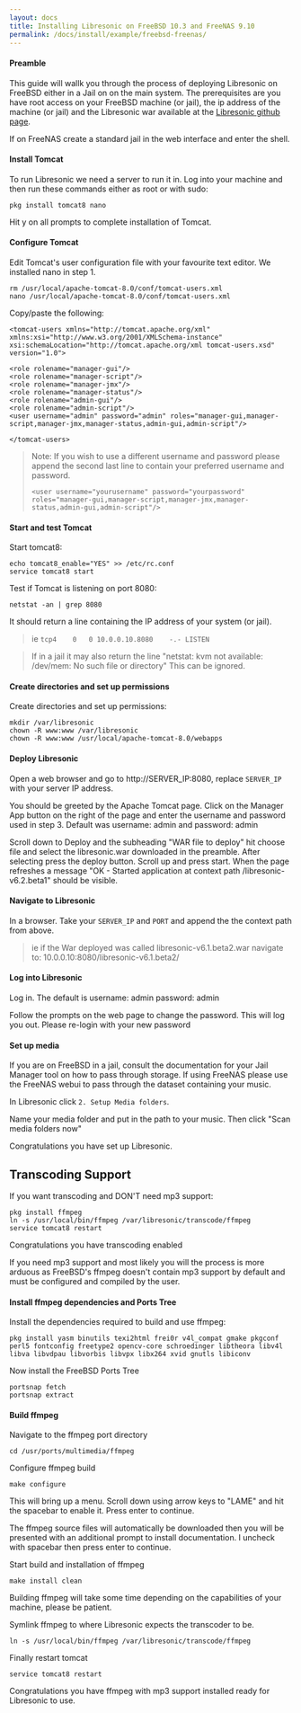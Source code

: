 ```yaml
---
layout: docs
title: Installing Libresonic on FreeBSD 10.3 and FreeNAS 9.10
permalink: /docs/install/example/freebsd-freenas/
---
```

#### Preamble

This guide will wallk you through the process of deploying Libresonic on FreeBSD either in a Jail on on the main system. The prerequisites are you have root access on your FreeBSD machine (or jail), the ip address of the machine (or jail) and the Libresonic war available at the [Libresonic github page](https://github.com/Libresonic/libresonic/releases).

If on FreeNAS create a standard jail in the web interface and enter the shell.

#### Install Tomcat

To run Libresonic we need a server to run it in. Log into your machine and then run these commands either as root or with sudo:
```
pkg install tomcat8 nano
```

Hit y on all prompts to complete installation of Tomcat.

#### Configure Tomcat

Edit Tomcat's user configuration file with your favourite text editor. We installed nano in step 1.
```
rm /usr/local/apache-tomcat-8.0/conf/tomcat-users.xml
nano /usr/local/apache-tomcat-8.0/conf/tomcat-users.xml
```

Copy/paste the following:
```
<tomcat-users xmlns="http://tomcat.apache.org/xml"
xmlns:xsi="http://www.w3.org/2001/XMLSchema-instance"
xsi:schemaLocation="http://tomcat.apache.org/xml tomcat-users.xsd"
version="1.0">

<role rolename="manager-gui"/>
<role rolename="manager-script"/>
<role rolename="manager-jmx"/>
<role rolename="manager-status"/>
<role rolename="admin-gui"/>
<role rolename="admin-script"/>
<user username="admin" password="admin" roles="manager-gui,manager-script,manager-jmx,manager-status,admin-gui,admin-script"/>

</tomcat-users>
```

> Note: If you wish to use a different username and password please append the second last line to contain your preferred username and password.
> ```
> <user username="yourusername" password="yourpassword" roles="manager-gui,manager-script,manager-jmx,manager-status,admin-gui,admin-script"/>
> ```

#### Start and test Tomcat

Start tomcat8:
```
echo tomcat8_enable="YES" >> /etc/rc.conf
service tomcat8 start
```

Test if Tomcat is listening on port 8080:
```
netstat -an | grep 8080
```

It should return a line containing the IP address of your system (or jail).

> ie ```tcp4	0	0 10.0.0.10.8080	-.-	LISTEN ```

> If in a jail it may also return the line "netstat: kvm not available: /dev/mem: No such file or directory" This can be ignored.

#### Create directories and set up permissions

Create directories and set up permissions:
```
mkdir /var/libresonic
chown -R www:www /var/libresonic
chown -R www:www /usr/local/apache-tomcat-8.0/webapps
```

#### Deploy Libresonic

Open a web browser and go to http://SERVER_IP:8080, replace `SERVER_IP` with your server IP address.

You should be greeted by the Apache Tomcat page. Click on the Manager App button on the right of the page and enter the username and password used in step 3. Default was username: admin and password: admin

Scroll down to Deploy and the subheading "WAR file to deploy" hit choose file and select the libresonic.war downloaded in the preamble. After selecting press the deploy button. Scroll up and press start. When the page refreshes a message "OK - Started application at context path /libresonic-v6.2.beta1" should be visible.

#### Navigate to Libresonic

In a browser. Take your `SERVER_IP` and `PORT` and append the the context path from above.

> ie if the War deployed was called libresonic-v6.1.beta2.war navigate to:
> 10.0.0.10:8080/libresonic-v6.1.beta2/

#### Log into Libresonic

Log in. The default is username: admin password: admin

Follow the prompts on the web page to change the password. This will log you out. Please re-login with your new password

#### Set up media

If you are on FreeBSD in a jail, consult the documentation for your Jail Manager tool on how to pass through storage. If using FreeNAS please use the FreeNAS webui to pass through the dataset containing your music.

In Libresonic click `2. Setup Media folders`.

Name your media folder and put in the path to your music. Then click "Scan media folders now"

Congratulations you have set up Libresonic.

## Transcoding Support

If you want transcoding and DON'T need mp3 support:
```
pkg install ffmpeg
ln -s /usr/local/bin/ffmpeg /var/libresonic/transcode/ffmpeg
service tomcat8 restart
```

Congratulations you have transcoding enabled

If you need mp3 support and most likely you will the process is more arduous as FreeBSD's ffmpeg doesn't contain mp3 support by default and must be configured and compiled by the user.

#### Install ffmpeg dependencies and Ports Tree

Install the dependencies required to build and use ffmpeg:
```
pkg install yasm binutils texi2html frei0r v4l_compat gmake pkgconf perl5 fontconfig freetype2 opencv-core schroedinger libtheora libv4l libva libvdpau libvorbis libvpx libx264 xvid gnutls libiconv
```

Now install the FreeBSD Ports Tree

```
portsnap fetch
portsnap extract
```

#### Build ffmpeg

Navigate to the ffmpeg port directory
```
cd /usr/ports/multimedia/ffmpeg
```

Configure ffmpeg build
```
make configure
```

This will bring up a menu. Scroll down using arrow keys to "LAME" and hit the spacebar to enable it. Press enter to continue.

The ffmpeg source files will automatically be downloaded then you will be presented with an additional prompt to install documentation. I uncheck with spacebar then press enter to continue.

Start build and installation of ffmpeg
```
make install clean
```

Building ffmpeg will take some time depending on the capabilities of your machine, please be patient.

Symlink ffmpeg to where Libresonic expects the transcoder to be.
```
ln -s /usr/local/bin/ffmpeg /var/libresonic/transcode/ffmpeg
```

Finally restart tomcat
```
service tomcat8 restart
```

Congratulations you have ffmpeg with mp3 support installed ready for Libresonic to use.
